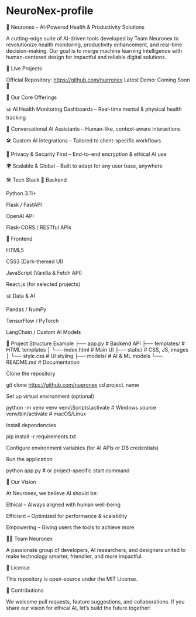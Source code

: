 # NeuroNex-profile
🧠 Neuronex – AI-Powered Health & Productivity Solutions

A cutting-edge suite of AI-driven tools developed by Team Neuronex to revolutionize health monitoring, productivity enhancement, and real-time decision-making. Our goal is to merge machine learning intelligence with human-centered design for impactful and reliable digital solutions.

🚀 Live Projects

Official Repository: https://github.com/nueronex
Latest Demo: Coming Soon 🚧

🧠 Our Core Offerings

📊 AI Health Monitoring Dashboards – Real-time mental & physical health tracking

💬 Conversational AI Assistants – Human-like, context-aware interactions

🛠 Custom AI Integrations – Tailored to client-specific workflows

🔐 Privacy & Security First – End-to-end encryption & ethical AI use

🌍 Scalable & Global – Built to adapt for any user base, anywhere

🛠 Tech Stack
🔧 Backend

Python 3.11+

Flask / FastAPI

OpenAI API

Flask-CORS / RESTful APIs

🎨 Frontend

HTML5

CSS3 (Dark-themed UI)

JavaScript (Vanilla & Fetch API)

React.js (for selected projects)

📊 Data & AI

Pandas / NumPy

TensorFlow / PyTorch

LangChain / Custom AI Models

📁 Project Structure Example
├── app.py                # Backend API
├── templates/            # HTML templates
│   └── index.html         # Main UI
├── static/               # CSS, JS, images
│   └── style.css          # UI styling
├── models/               # AI & ML models
└── README.md             # Documentation

Clone the repository

git clone https://github.com/nueronex
cd project_name


Set up virtual environment (optional)

python -m venv venv
venv\Scripts\activate     # Windows
source venv/bin/activate  # macOS/Linux


Install dependencies

pip install -r requirements.txt


Configure environment variables (for AI APIs or DB credentials)

Run the application

python app.py  # or project-specific start command

🌟 Our Vision

At Neuronex, we believe AI should be:

Ethical – Always aligned with human well-being

Efficient – Optimized for performance & scalability

Empowering – Giving users the tools to achieve more

👨‍💻 Team Neuronex

A passionate group of developers, AI researchers, and designers united to make technology smarter, friendlier, and more impactful.

📄 License

This repository is open-source under the MIT License.

🤝 Contributions

We welcome pull requests, feature suggestions, and collaborations.
If you share our vision for ethical AI, let’s build the future together!
